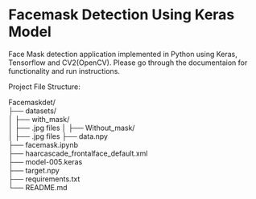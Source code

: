 # Facemask Detection Using Keras Model
Face Mask detection application implemented in Python using Keras, Tensorflow and CV2(OpenCV).
Please go through the documentaion for functionality and run instructions.

Project File Structure:

Facemaskdet/                        
├── datasets/                        
│     ├── with_mask/                  
│          ├── .jpg files
│     ├── Without_mask/                
│          ├── .jpg files
├── data.npy                              
├── facemask.ipynb                      
├── haarcascade_frontalface_default.xml  
├── model-005.keras                   
├── target.npy                          
├── requirements.txt                    
└── README.md
